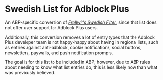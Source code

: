 # Swedish List for Adblock Plus

An ABP-specific conversion of *[Frellwit's Swedish Filter](https://github.com/lassekongo83/Frellwits-filter-lists)*, since that list does not offer user support for Adblock Plus users.

Additionally, this conversion removes a lot of entry types that the Adblock Plus developer team is not happy-happy about having in regional lists, such as entries against anti-adblock, cookie notifications, social buttons, newsletters, paywalls, and push notification prompts.

The goal is for this list to be included in ABP; however, due to ABP rules about needing to know what list entries do, this is less likely now than what was previously believed.
